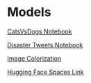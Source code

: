 # Models


[CatsVsDogs Notebook](https://github.com/bozkurtmert0/deep-learning-projects/blob/main/Cats_Dogs.ipynb)

[Disaster Tweets Notebook](https://github.com/bozkurtmert0/deep-learning-projects/blob/main/NLP__Disaster_Tweets.ipynb)

[Image Colorization](https://github.com/bozkurtmert0/deep-learning-projects/blob/main/Image_Colorization.ipynb)

[Hugging Face Spaces Link](https://huggingface.co/spaces/mertbozkurt/models)
